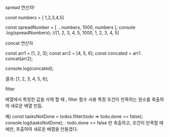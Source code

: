 
spread 연산자!

const numbers = [ 1,2,3,4,5]

const spreadNumber = [ ...numbers, 1000, numbers ];
console .log(spreadNumbers); //[1, 2, 3, 4, 5, 1000, 1, 2, 3, 4, 5]



concat 연산자

const arr1 = [1, 2, 3];
const arr2 = [4, 5, 6];
const concated = arr1. concat(arr2);

console.log(concated);

결과: [1, 2, 3, 4, 5, 6];



filter 

배열에서 특정한 값을 삭제 할 때 , filter 함수 사용
특정 조건이 만족하는 원소를 축출하여 새로운 배열 만듬.

예)
const tasksNotDone = todos.filter(todo => todo.done == false);
console.log(tasksNotDone);
: todo.done == false 만 축출하고, 조건이 만족할 때에만, 추출하여 새로운 배열을 만들겠다. 
